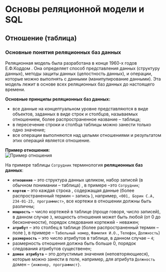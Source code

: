 # Основы реляционной модели и SQL

## Отношение (таблица)

### Основные понятия реляционных баз данных

Реляционная модель была разработана в конце 1960-х годов Е.Ф.Коддом . Она определяет способ представления данных (структуру данных), методы защиты данных (целостность данных), и операции, которые можно выполнять с данными (манипулирование данными). Эта модель лежит в основе всех реляционных баз данных до настоящего времени.

**Основные принципы реляционных баз данных:**

- все данные на концептуальном уровне представляются в виде объектов, заданных в виде строк и столбцов, называемых отношением, более распространенное название – таблица;
- в пересечение строки и столбца таблицы можно занести только одно значение;
- все операции выполняются над целыми отношениями и результатом этих операций является отношение.

**Пример отношения:**  
![Пример отношения](https://ucarecdn.com/5c077c69-ade0-401a-a9f0-d7efdd6c0ceb/)

На примере таблицы `Сотрудник` терминология **реляционных баз данных**:

- **`отношение`** – это структура данных целиком, набор записей (в обычном понимании – таблица) , в  примере –это `Сотрудник`;
- **`кортеж`** – это каждая строка , содержащая данные (более распространенный термин – запись ), например, `<001, Борин С.А, 234-01-23, программист>`, все кортежи в отношении должны быть различны;
- **`мощность`** – число кортежей в таблице (проще говоря, число записей), в данном случае `3`, мощность отношения может быть любой (от 0 до бесконечности), порядок следования кортежей - неважен;
- **`атрибут`** – это столбец в таблице (более распространенный термин – поле ), в примере – `Табельный номер`, `Фамилия И.О.`, `Телефон`, `Должность`)
- **`размерность`** – это число атрибутов в таблице, в данном случае – `4`;
- размерность отношения должна быть больше 0, порядок следования атрибутов существенен;
- **`домен атрибута`** – это допустимые значения (неповторяющиеся), которые можно занести в поле, например, для атрибута `Должность` домен – `{инженер, программист}`.
